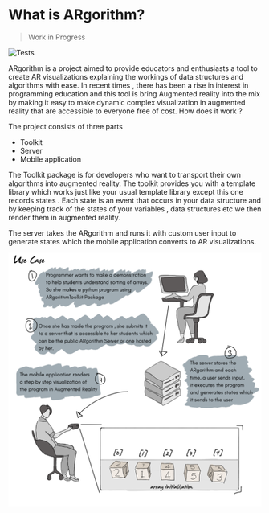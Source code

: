 # What is ARgorithm?
>  Work in Progress

![Tests](https://github.com/ARgorithm/Toolkit/workflows/Tests/badge.svg)

ARgorithm is a project aimed to provide educators and enthusiasts a tool to create AR visualizations explaining the workings of data structures and algorithms with ease. In recent times , there has been a rise in interest in programming education and this tool is bring Augmented reality into the mix by making it easy to make dynamic complex visualization in augmented reality that are accessible to everyone free of cost.
How does it work ?

The project consists of three parts

- Toolkit
- Server
- Mobile application

The Toolkit package is for developers who want to transport their own algorithms into augmented reality. The toolkit provides you with a template library which works just like your usual template library except this one records states . Each state is an event that occurs in your data structure and by keeping track of the states of your variables , data structures etc we then render them in augmented reality.

The server takes the ARgorithm and runs it with custom user input to generate states which the mobile application converts to AR visualizations.

![](img/workflow.png)